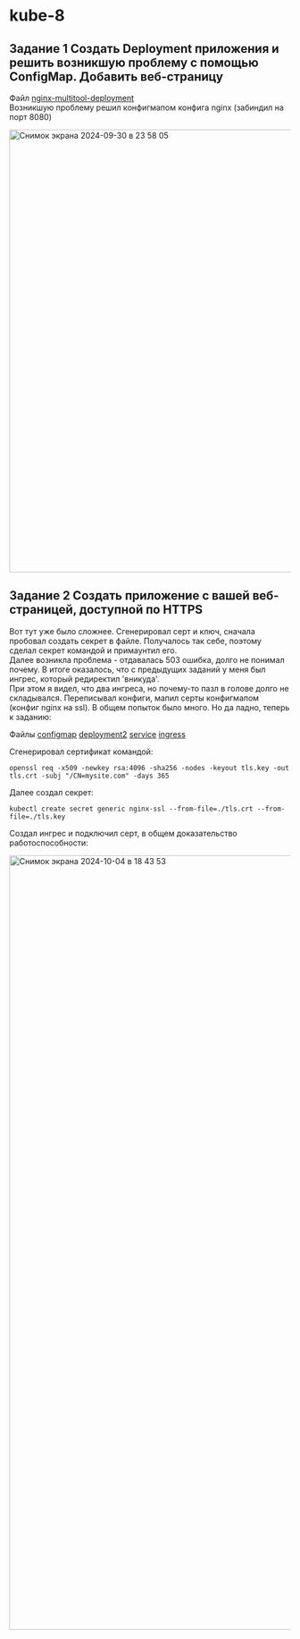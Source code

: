 # kube-8
## Задание 1 Создать Deployment приложения и решить возникшую проблему с помощью ConfigMap. Добавить веб-страницу
Файл [nginx-multitool-deployment](nginx-multitool-deployment-v1.yaml)  
Возникшую проблему решил конфигмапом конфига nginx (забиндил на порт 8080)  

<img width="792" alt="Снимок экрана 2024-09-30 в 23 58 05" src="https://github.com/user-attachments/assets/78ce8a2b-122b-44af-b06a-6defceae3490">  

## Задание 2 Создать приложение с вашей веб-страницей, доступной по HTTPS
Вот тут уже было сложнее. Сгенерировал серт и ключ, сначала пробовал создать секрет в файле. Получалось так себе, поэтому сделал секрет командой и примаунтил его.  
Далее возникла проблема - отдавалась 503 ошибка, долго не понимал почему. В итоге оказалось, что с предыдущих заданий у меня был ингрес, который редиректил 'вникуда'.  
При этом я видел, что два ингреса, но почему-то пазл в голове долго не складывался. Переписывал конфиги, мапил серты конфигмапом (конфиг nginx на ssl). В общем попыток было много. Но да ладно, теперь к заданию:  

Файлы [configmap](configmap.yaml) [deployment2](deployment2.yaml) [service](service.yaml) [ingress](ingress.yaml)  

Сгенерировал сертификат командой:  
```
openssl req -x509 -newkey rsa:4096 -sha256 -nodes -keyout tls.key -out tls.crt -subj "/CN=mysite.com" -days 365
```
Далее создал секрет:   
```
kubectl create secret generic nginx-ssl --from-file=./tls.crt --from-file=./tls.key
```

Создал ингрес и подключил серт, в общем доказательство работоспособности:  

<img width="1385" alt="Снимок экрана 2024-10-04 в 18 43 53" src="https://github.com/user-attachments/assets/e074464d-f129-4d7e-908a-c5cc2a942fac">

